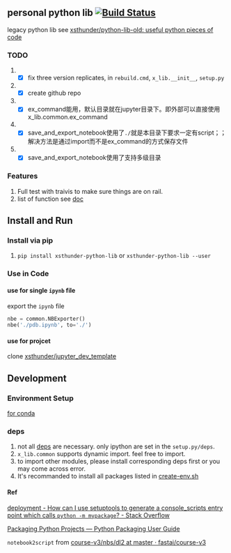 personal python lib [![Build Status](https://travis-ci.com/xsthunder/python-lib.svg?branch=master)](https://travis-ci.com/xsthunder/python-lib)
------
legacy python lib see [xsthunder/python-lib-old: useful python pieces of code](https://github.com/xsthunder/python-lib-old)

### TODO

1. - [x] fix three version replicates, in `rebuild.cmd`, `x_lib.__init__`, `setup.py`
2. - [x] create github repo
3. - [x] ex_command能用，默认目录就在jupyter目录下。即外部可以直接使用x_lib.common.ex_command
1. - [x] save_and_export_notebook使用了`./`就是本目录下要求一定有script；；解决方法是通过import而不是ex_command的方式保存文件
1. - [x] save_and_export_notebook使用了支持多级目录
 
### Features

1. Full test with traivis to make sure things are on rail.
2. list of function see [doc](./doc/README.md)

## Install and Run

### Install via pip

1. `pip install xsthunder-python-lib` or `xsthunder-python-lib --user`

### Use in Code

#### use for single `ipynb` file

export the `ipynb` file

```python
nbe = common.NBExporter()
nbe('./pdb.ipynb', to='./')
```
#### use for projcet

clone [xsthunder/jupyter_dev_template](https://github.com/xsthunder/jupyter_dev_template)

## Development

### Environment Setup

[for conda](./config/create-env.sh)

### deps

1. not all [deps](./config/create-env.sh) are necessary. only ipython are set in the `setup.py/deps`.
2. `x_lib.common` supports dynamic import. feel free to import.
3. to import other modules, please install corresponding deps first or you may come across error.
4. It's recommanded to install all packages listed in [create-env.sh](./config/create-env.sh)

#### Ref 

[deployment - How can I use setuptools to generate a console_scripts entry point which calls `python -m mypackage`? - Stack Overflow](https://stackoverflow.com/questions/27784271/how-can-i-use-setuptools-to-generate-a-console-scripts-entry-point-which-calls)

[Packaging Python Projects — Python Packaging User Guide](http://packaging.python.org/tutorials/packaging-projects/)

`notebook2script` from [course-v3/nbs/dl2 at master · fastai/course-v3](https://github.com/fastai/course-v3/tree/master/nbs/dl2)
